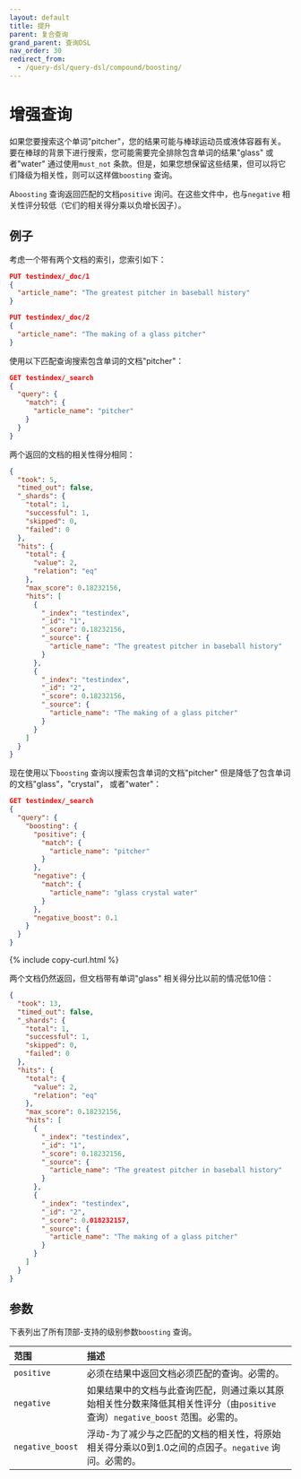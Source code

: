 ```yaml
---
layout: default
title: 提升
parent: 复合查询
grand_parent: 查询DSL
nav_order: 30
redirect_from:
  - /query-dsl/query-dsl/compound/boosting/
---
```


# 增强查询

如果您要搜索这个单词"pitcher"，您的结果可能与棒球运动员或液体容器有关。要在棒球的背景下进行搜索，您可能需要完全排除包含单词的结果"glass" 或者"water" 通过使用`must_not` 条款。但是，如果您想保留这些结果，但可以将它们降级为相关性，则可以这样做`boosting` 查询。

A`boosting` 查询返回匹配的文档`positive` 询问。在这些文件中，也与`negative` 相关性评分较低（它们的相关得分乘以负增长因子）。

## 例子

考虑一个带有两个文档的索引，您索引如下：

```json
PUT testindex/_doc/1
{
  "article_name": "The greatest pitcher in baseball history"
}
```

```json
PUT testindex/_doc/2
{
  "article_name": "The making of a glass pitcher"
}
```

使用以下匹配查询搜索包含单词的文档"pitcher"：

```json
GET testindex/_search
{
  "query": {
    "match": {
      "article_name": "pitcher"
    }
  }
}
```

两个返回的文档的相关性得分相同：

```json
{
  "took": 5,
  "timed_out": false,
  "_shards": {
    "total": 1,
    "successful": 1,
    "skipped": 0,
    "failed": 0
  },
  "hits": {
    "total": {
      "value": 2,
      "relation": "eq"
    },
    "max_score": 0.18232156,
    "hits": [
      {
        "_index": "testindex",
        "_id": "1",
        "_score": 0.18232156,
        "_source": {
          "article_name": "The greatest pitcher in baseball history"
        }
      },
      {
        "_index": "testindex",
        "_id": "2",
        "_score": 0.18232156,
        "_source": {
          "article_name": "The making of a glass pitcher"
        }
      }
    ]
  }
}
```

现在使用以下`boosting` 查询以搜索包含单词的文档"pitcher" 但是降低了包含单词的文档"glass"，"crystal"， 或者"water"：

```json
GET testindex/_search
{
  "query": {
    "boosting": {
      "positive": {
        "match": {
          "article_name": "pitcher"
        }
      },
      "negative": {
        "match": {
          "article_name": "glass crystal water"
        }
      },
      "negative_boost": 0.1
    }
  }
}
```
{% include copy-curl.html %}

两个文档仍然返回，但文档带有单词"glass" 相关得分比以前的情况低10倍：

```json
{
  "took": 13,
  "timed_out": false,
  "_shards": {
    "total": 1,
    "successful": 1,
    "skipped": 0,
    "failed": 0
  },
  "hits": {
    "total": {
      "value": 2,
      "relation": "eq"
    },
    "max_score": 0.18232156,
    "hits": [
      {
        "_index": "testindex",
        "_id": "1",
        "_score": 0.18232156,
        "_source": {
          "article_name": "The greatest pitcher in baseball history"
        }
      },
      {
        "_index": "testindex",
        "_id": "2",
        "_score": 0.018232157,
        "_source": {
          "article_name": "The making of a glass pitcher"
        }
      }
    ]
  }
}
```

## 参数

下表列出了所有顶部-支持的级别参数`boosting` 查询。

范围| 描述
:--- | :---
`positive` | 必须在结果中返回文档必须匹配的查询。必需的。
`negative` | 如果结果中的文档与此查询匹配，则通过乘以其原始相关性分数来降低其相关性评分（由`positive` 查询）`negative_boost` 范围。必需的。
`negative_boost` | 浮动-为了减少与之匹配的文档的相关性，将原始相关得分乘以0到1.0之间的点因子。`negative` 询问。必需的。

